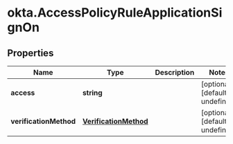 # okta.AccessPolicyRuleApplicationSignOn

## Properties

Name | Type | Description | Notes
------------ | ------------- | ------------- | -------------
**access** | **string** |  | [optional] [default to undefined]
**verificationMethod** | [**VerificationMethod**](VerificationMethod.md) |  | [optional] [default to undefined]

